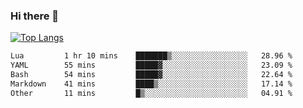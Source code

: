 ### Hi there 👋

<!--
**3Xpl0it3r/3Xpl0it3r** is a ✨ _special_ ✨ repository because its `README.md` (this file) appears on your GitHub profile.

Here are some ideas to get you started:

- 🔭 I’m currently working on ...
- 🌱 I’m currently learning ...
- 👯 I’m looking to collaborate on ...
- 🤔 I’m looking for help with ...
- 💬 Ask me about ...
- 📫 How to reach me: ...
- 😄 Pronouns: ...
- ⚡ Fun fact: ...
-->


[![Top Langs](https://github-readme-stats.vercel.app/api/top-langs/?username=3Xpl0it3r&layout=compact)](https://github.com/3Xpl0it3r/3Xpl0it3r)

<!--START_SECTION:waka-->

```txt
Lua         1 hr 10 mins    ███████▒░░░░░░░░░░░░░░░░░   28.96 %
YAML        55 mins         █████▓░░░░░░░░░░░░░░░░░░░   23.09 %
Bash        54 mins         █████▓░░░░░░░░░░░░░░░░░░░   22.64 %
Markdown    41 mins         ████▒░░░░░░░░░░░░░░░░░░░░   17.14 %
Other       11 mins         █▒░░░░░░░░░░░░░░░░░░░░░░░   04.91 %
```

<!--END_SECTION:waka-->
